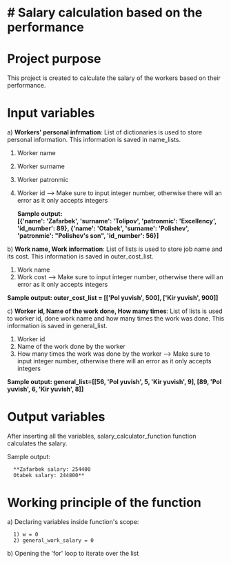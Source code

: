 # # Salary calculation based on the performance

# Project purpose
This project is created to calculate the salary of the workers based on their performance.

# Input variables
a) **Workers' personal infrmation**: 
List of dictionaries is used to store personal information. This information is saved in name_lists.

1) Worker name
2) Worker surname
3) Worker patronmic
4) Worker id --> Make sure to input integer number, otherwise there will an error as it only accepts integers

     **Sample output: </br>[{'name': 'Zafarbek', 'surname': 'Tolipov', 'patronmic': 'Excellency', 'id_number': 89}, {'name': 'Otabek', 'surname': 'Polishev', 'patronmic': "Polishev's son", 'id_number': 56}]**


b) **Work name, Work information**: 
List of lists is used to store job name and its cost. This information is saved in outer_cost_list.

1) Work name
2) Work cost --> Make sure to input integer number, otherwise there will an error as it only accepts integers

**Sample output: outer_cost_list = [['Pol yuvish', 500], ['Kir yuvish', 900]]**

c) **Worker id, Name of the work done, How many times**: 
List of lists is used to worker id, done work name and how many times the work was done. This information is saved in general_list.

1) Worker id
2) Name of the work done by the worker
3) How many times the work was done by the worker --> Make sure to input integer number, otherwise there will an error as it only accepts integers

**Sample output: general_list=[[56, 'Pol yuvish', 5, 'Kir yuvish', 9], [89, 'Pol yuvish', 6, 'Kir yuvish', 8]]**

# Output variables
After inserting all the variables, salary_calculator_function function calculates the salary.

Sample output:

      **Zafarbek salary: 254400
      Otabek salary: 244800**
      
# Working principle of the function
a) Declaring variables inside function's scope:

      1) w = 0
      2) general_work_salary = 0
      
b) Opening the 'for' loop to iterate over the list

